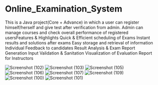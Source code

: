 # Online_Examination_System
This is a Java project(Core + Advance) in which a user can register himself/herself and give test after verification from admin. Admin can manage courses and check overall performance of registered usersFeatures & Highlights
Quick & Efficient scheduling of Exams
Instant results and solutions after exams
Easy storage and retrieval of information
Individual Feedback to candidates
Result Analysis & Exam Report Generation
Input Validation & Sanitation
Visualization of Evaluation Report for Instructors

![Screenshot (102)](https://user-images.githubusercontent.com/122892146/213132039-2a06cf47-9da5-40ff-aab1-33c6cab24e31.png)
![Screenshot (103)](https://user-images.githubusercontent.com/122892146/213132060-22d50317-d03a-4a73-b0bc-bf35d9111ff6.png)
![Screenshot (105)](https://user-images.githubusercontent.com/122892146/213132072-1c64b40d-43e9-4a9c-ab6a-2a67185d8eb2.png)
![Screenshot (106)](https://user-images.githubusercontent.com/122892146/213132078-8a1832c0-6cba-44ed-957d-55e37a3e1687.png)
![Screenshot (107)](https://user-images.githubusercontent.com/122892146/213132084-3c5e8953-1c51-4dd5-8997-04242fd2bc1c.png)
![Screenshot (109)](https://user-images.githubusercontent.com/122892146/213132089-d8a8c5c7-7d80-4244-91c4-1a01d5a39568.png)
![Screenshot (100)](https://user-images.githubusercontent.com/122892146/213132096-e46340ac-6ec5-45da-bbd5-acf8612994e7.png)
![Screenshot (101)](https://user-images.githubusercontent.com/122892146/213132100-f91ebfe5-b7a3-4b9b-90d4-a68f95d6a292.png)
